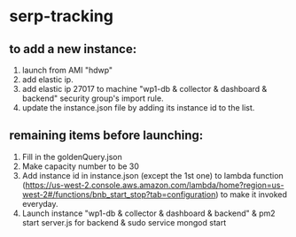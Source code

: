 # serp-tracking

## to add a new instance:
1. launch from AMI "hdwp"
1. add elastic ip.
1. add elastic ip 27017 to machine "wp1-db & collector & dashboard & backend" security group's import rule.
1. update the instance.json file by adding its instance id to the list. 

## remaining items before launching:
1. Fill in the goldenQuery.json
1. Make capacity number to be 30
1. Add instance id in instance.json (except the 1st one) to lambda function (https://us-west-2.console.aws.amazon.com/lambda/home?region=us-west-2#/functions/bnb_start_stop?tab=configuration) to make it invoked everyday.
1. Launch instance "wp1-db & collector & dashboard & backend" & pm2 start server.js for backend & sudo service mongod start

